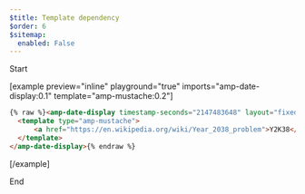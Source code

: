 ```yaml
---
$title: Template dependency
$order: 6
$sitemap:
  enabled: False
---
```


Start

[example
     preview="inline" playground="true"
     imports="amp-date-display:0.1"
     template="amp-mustache:0.2"]

```html
{% raw %}<amp-date-display timestamp-seconds="2147483648" layout="fixed-height" height="20">
  <template type="amp-mustache">
      <a href="https://en.wikipedia.org/wiki/Year_2038_problem">Y2K38</a> will be at {{iso}}
  </template>
</amp-date-display>{% endraw %}
```

[/example]

End
